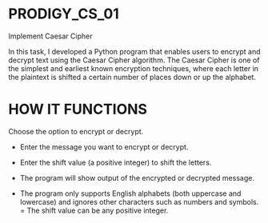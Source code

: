 # PRODIGY_CS_01
Implement Caesar Cipher

In this task, I developed a Python program that enables users to encrypt and decrypt text using the Caesar Cipher algorithm. The Caesar Cipher is one of the simplest and earliest known encryption techniques, where each letter in the plaintext is shifted a certain number of places down or up the alphabet.

# HOW IT FUNCTIONS

Choose the option to encrypt or decrypt.

- Enter the message you want to encrypt or decrypt.

- Enter the shift value (a positive integer) to shift the letters.

- The program will show output of the encrypted or decrypted message.

- The program only supports English alphabets (both uppercase and lowercase) and ignores other characters such as numbers and symbols.
= The shift value can be any positive integer.
